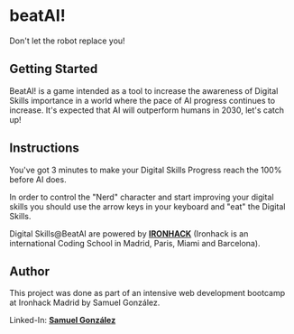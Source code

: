 # beatAI!

Don't let the robot replace you!

## Getting Started

BeatAI! is a game intended as a tool to increase the awareness of Digital Skills importance in a world where the pace of AI progress continues to increase. It's expected that AI will outperform humans in 2030, let's catch up!

## Instructions

You've got 3 minutes to make your Digital Skills Progress reach the 100% before AI does.

In order to control the "Nerd" character and start improving your digital skills you should use the arrow keys in your keyboard and "eat" the Digital Skills.

Digital Skills@BeatAI are powered by **[IRONHACK](https://www.ironhack.com/)** (Ironhack is an international Coding School in Madrid, Paris, Miami and Barcelona).

## Author

This project was done as part of an intensive web development bootcamp at Ironhack Madrid by Samuel González.

Linked-In: **[Samuel González](https://www.linkedin.com/in/samuel-glez/)**
